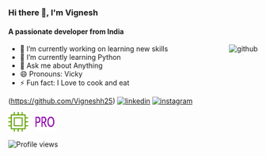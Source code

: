 ### Hi there 👋, I'm Vignesh
#### A passionate developer from India
<img align="right" src='https://magiccopy.xyz/assets/images/hadder.gif' alt='github' height='300'>


- 🔭 I’m currently working on learning new skills 
- 🌱 I’m currently learning Python 
- 💬 Ask me about Anything 
- 😄 Pronouns: Vicky 
- ⚡ Fun fact: I Love to cook and eat 


(https://github.com/Vigneshh25)  [<img src='https://cdn.jsdelivr.net/npm/simple-icons@3.0.1/icons/linkedin.svg' alt='linkedin' height='40'>](https://www.linkedin.com/in/vignesh-v-3251731b9/)  [<img src='https://cdn.jsdelivr.net/npm/simple-icons@3.0.1/icons/instagram.svg' alt='instagram' height='40'>](https://www.instagram.com/vickyy__.__/)  

<a href='https://docs.github.com/en/developers'><img src='https://raw.githubusercontent.com/acervenky/animated-github-badges/master/assets/devbadge.gif' width='40' height='40'></a> <a href='https://github.com/pricing'><img src='https://raw.githubusercontent.com/acervenky/animated-github-badges/master/assets/pro.gif' width='40' height='40'></a> 
  

![Profile views](https://gpvc.arturio.dev/Vigneshh25)  
